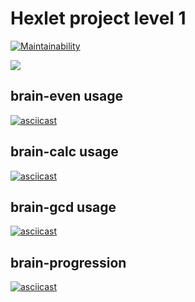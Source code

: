 # Hexlet project level 1

[![Maintainability](https://api.codeclimate.com/v1/badges/66fd96c933a2f6970831/maintainability)](https://codeclimate.com/github/bontequero/backend-project-lvl1/maintainability)

![](https://github.com/bontequero/backend-project-lvl1/workflows/run%20checks/badge.svg)

## brain-even usage

[![asciicast](https://asciinema.org/a/XmFa3GhAsYpy7TTLRqhPUDVbf.svg)](https://asciinema.org/a/XmFa3GhAsYpy7TTLRqhPUDVbf)

## brain-calc usage

[![asciicast](https://asciinema.org/a/z5FZc5Du91uM5TKjPbhsFyBQC.svg)](https://asciinema.org/a/z5FZc5Du91uM5TKjPbhsFyBQC)

## brain-gcd usage

[![asciicast](https://asciinema.org/a/VatdjRQ0uZTLDDBnqcFeaEuMU.svg)](https://asciinema.org/a/VatdjRQ0uZTLDDBnqcFeaEuMU)

## brain-progression

[![asciicast](https://asciinema.org/a/Pu0SFVcF662UPvHM57MSYusfB.svg)](https://asciinema.org/a/Pu0SFVcF662UPvHM57MSYusfB)

